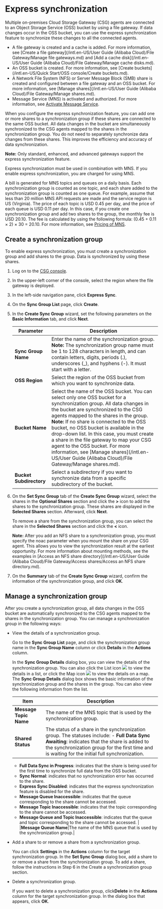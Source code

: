 # Express synchronization

Multiple on-premises Cloud Storage Gateway \(CSG\) agents are connected to an Object Storage Service \(OSS\) bucket by using a file gateway. If data changes occur in the OSS bucket, you can use the express synchronization feature to synchronize these changes to all the connected agents.

-   A file gateway is created and a cache is added. For more information, see [Create a file gateway](/intl.en-US/User Guide (Alibaba Cloud)/File Gateway/Manage file gateways.md) and [Add a cache disk](/intl.en-US/User Guide (Alibaba Cloud)/File Gateway/Manage cache disks.md).
-   An OSS bucket is created. For more information, see [Create buckets](/intl.en-US/Quick Start/OSS console/Create buckets.md).
-   A Network File System \(NFS\) or Server Message Block \(SMB\) share is created and configured between a file gateway and an OSS bucket. For more information, see [Manage shares](/intl.en-US/User Guide (Alibaba Cloud)/File Gateway/Manage shares.md).
-   Message Service \(MNS\) is activated and authorized. For more information, see [Activate Message Service]().

When you configure the express synchronization feature, you can add one or more shares to a synchronization group if these shares are connected to the same OSS bucket. All data changes in the bucket are simultaneously synchronized to the CSG agents mapped to the shares in the synchronization group. You do not need to separately synchronize data changes from these shares. This improves the efficiency and accuracy of data synchronization.

**Note:** Only standard, enhanced, and advanced gateways support the express synchronization feature.

Express synchronization must be used in combination with MNS. If you enable express synchronization, you are charged for using MNS.

A bill is generated for MNS topics and queues on a daily basis. Each synchronization group is counted as one topic, and each share added to the synchronization group is counted as one queue. For example, assume that less than 20 million MNS API requests are made and the service region is US \(Virginia\). The price of each topic is USD 0.45 per day, and the price of each queue is USD 0.11 per day. In this case, if you create one synchronization group and add two shares to the group, the monthly fee is USD 20.10. The fee is calculated by using the following formula: \(0.45 + 0.11 × 2\) × 30 = 20.10. For more information, see [Pricing of MNS](https://cn.aliyun.com/price/product?spm=5176.7944397.207973.oss3.28b7b241YpZtk8#/mns/detail).

## Create a synchronization group

To enable express synchronization, you must create a synchronization group and add shares to the group. Data is synchronized by using these shares.

1.  Log on to the [CSG console](https://sgwnew.console.aliyun.com/).

2.  In the upper-left corner of the console, select the region where the file gateway is deployed.

3.  In the left-side navigation pane, click **Express Sync**.

4.  On the **Sync Group List** page, click **Create**.

5.  In the **Create Sync Group** wizard, set the following parameters on the **Basic Information** tab, and click **Next**.

    |Parameter|Description|
    |---------|-----------|
    |**Sync Group Name**|Enter the name of the synchronization group. **Note:** The synchronization group name must be 1 to 128 characters in length, and can contain letters, digits, periods \(.\), underscores \(\_\), and hyphens \(-\). It must start with a letter. |
    |**OSS Region**|Select the region of the OSS bucket from which you want to synchronize data.|
    |**Bucket Name**|Select the name of the OSS bucket. You can select only one OSS bucket for a synchronization group. All data changes in the bucket are synchronized to the CSG agents mapped to the shares in the group. **Note:** If no share is connected to the OSS bucket, no OSS bucket is available in the drop-down list. In this case, you must create a share in the file gateway to map your CSG agent to the OSS bucket. For more information, see [Manage shares](/intl.en-US/User Guide (Alibaba Cloud)/File Gateway/Manage shares.md). |
    |**Bucket Subdirectory**|Select a subdirectory if you want to synchronize data from a specific subdirectory of the bucket.|

6.  On the **Set Sync Group** tab of the **Create Sync Group** wizard, select the shares in the **Optional Shares** section and click the **\>** icon to add the shares to the synchronization group. These shares are displayed in the **Selected Shares** section. Afterward, click **Next**.

    To remove a share from the synchronization group, you can select the share in the **Selected Shares** section and click the **<** icon.

    **Note:** After you add an NFS share to a synchronization group, you must specify the noac parameter when you mount the share on your CSG agent. This allows you to view the synchronization result at the earliest opportunity. For more information about mounting methods, see the examples in [Access an NFS share directory](/intl.en-US/User Guide (Alibaba Cloud)/File Gateway/Access shares/Access an NFS share directory.md).

7.  On the **Summary** tab of the **Create Sync Group** wizard, confirm the information of the synchronization group, and click **OK**.


## Manage a synchronization group

After you create a synchronization group, all data changes in the OSS bucket are automatically synchronized to the CSG agents mapped to the shares in the synchronization group. You can manage a synchronization group in the following ways:

-   View the details of a synchronization group.

    Go to the **Sync Group List** page, and click the synchronization group name in the **Sync Group Name** column or click **Details** in the **Actions** column.

    In the **Sync Group Details** dialog box, you can view the details of the synchronization group. You can also click the List icon ![](../images/p68714.png) to view the details in a list, or click the Map icon ![](../images/p68715.png) to view the details on a map. The **Sync Group Details** dialog box shows the basic information of the synchronization group and the shares in the group. You can also view the following information from the list.

    |Item|Description|
    |----|-----------|
    |**Message Topic Name**|The name of the MNS topic that is used by the synchronization group.|
    |**Shared Status**|The status of a share in the synchronization group. The statuses include:     -   **Full Data Sync Awaiting**: indicates that the share is added to the synchronization group for the first time and is waiting for the initial full synchronization.
    -   **Full Data Sync in Progress**: indicates that the share is being used for the first time to synchronize full data from the OSS bucket.
    -   **Sync Normal**: indicates that no synchronization error has occurred to the share.
    -   **Express Sync Disabled**: indicates that the express synchronization feature is disabled for the share.
    -   **Message Queue Inaccessible**: indicates that the queue corresponding to the share cannot be accessed.
    -   **Message Topic Inaccessible**: indicates that the topic corresponding to the share cannot be accessed.
    -   **Message Queue and Topic Inaccessible**: indicates that the queue and topic corresponding to the share cannot be accessed. |
    |**Message Queue Name**|The name of the MNS queue that is used by the synchronization group.|

-   Add a share to or remove a share from a synchronization group.

    You can click **Settings** in the **Actions** column for the target synchronization group. In the **Set Sync Group** dialog box, add a share to or remove a share from the synchronization group. To add a share, follow the instructions in Step 6 in the Create a synchronization group section.

-   Delete a synchronization group.

    If you want to delete a synchronization group, click**Delete** in the **Actions** column for the target synchronization group. In the dialog box that appears, click **OK**.


